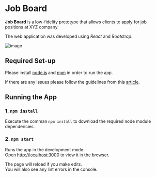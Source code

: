 # Job Board

**Job Board** is a low-fidelity prototype that allows clients to apply for job positions at XYZ company.

The web application was developed using _React_ and _Bootstrap_.

![image](https://user-images.githubusercontent.com/25916322/119289589-e6105880-bc18-11eb-8850-a85455fafe2d.png)


## Required Set-up

Please install [node.js](https://nodejs.org/en/download/) and [npm](https://www.npmjs.com/get-npm) in order to run the app.

If there are any issues please follow the guidelines from this [article](https://phoenixnap.com/kb/install-node-js-npm-on-windows).

## Running the App

### 1. `npm install`

Execute the comman `npm install` to download the required node module dependencies.

### 2. `npm start`

Runs the app in the development mode.\
Open [http://localhost:3000](http://localhost:3000) to view it in the browser.

The page will reload if you make edits.\
You will also see any lint errors in the console.


